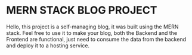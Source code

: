 # MERN STACK BLOG PROJECT

Hello, this project is a self-managing blog, it was built using the MERN stack.
Feel free to use it to make your blog, both the Backend and the Frontend are functional, just need to consume the data from the backend and deploy it to a hosting service.
